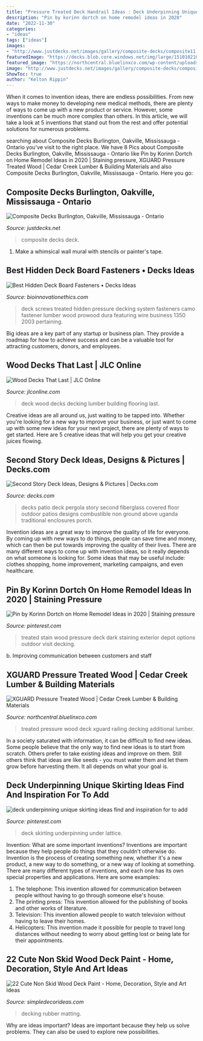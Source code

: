```yaml
---
title: "Pressure Treated Deck Handrail Ideas : Deck Underpinning Unique Skirting Ideas Find And Inspiration For To Add"
description: "Pin by korinn dortch on home remodel ideas in 2020"
date: "2022-11-30"
categories:
- "ideas"
tags: ["ideas"]
images:
- "http://www.justdecks.net/images/gallery/composite-decks/composite11.jpg"
featuredImage: "https://decks.blob.core.windows.net/img/large/15101021063621.jpg"
featured_image: "https://northcentral.bluelinxco.com/wp-content/uploads/2015/05/xguard-deck-1.jpg"
image: "http://www.justdecks.net/images/gallery/composite-decks/composite11.jpg"
ShowToc: true
author: "Kelton Rippin"
---
```



When it comes to invention ideas, there are endless possibilities. From new ways to make money to developing new medical methods, there are plenty of ways to come up with a new product or service. However, some inventions can be much more complex than others. In this article, we will take a look at 5 inventions that stand out from the rest and offer potential solutions for numerous problems.

	

		
searching about Composite Decks Burlington, Oakville, Mississauga - Ontario you've visit to the right place. We have 8 Pics about Composite Decks Burlington, Oakville, Mississauga - Ontario like Pin by Korinn Dortch on Home Remodel Ideas in 2020 | Staining pressure, XGUARD Pressure Treated Wood | Cedar Creek Lumber &amp; Building Materials and also Composite Decks Burlington, Oakville, Mississauga - Ontario. Here you go:
		
    
## Composite Decks Burlington, Oakville, Mississauga - Ontario

<img loading=lazy src="http://www.justdecks.net/images/gallery/composite-decks/composite11.jpg" onerror="this.onerror=null;this.src='https://tse3.mm.bing.net/th?id=OIP.KXusmnDEU24daO5_HZDShwHaFj&amp;pid=15.1';" alt="Composite Decks Burlington, Oakville, Mississauga - Ontario">

_Source: justdecks.net_

>composite decks deck. 

	

1. Make a whimsical wall mural with stencils or painter's tape.

    
## Best Hidden Deck Board Fasteners • Decks Ideas

<img loading=lazy src="https://bioinnovationethics.com/wp-content/uploads/2018/07/best-deck-screws-for-pressure-treated-wood-httpgrgdavenport-pertaining-to-dimensions-1350-x-2003.jpg" onerror="this.onerror=null;this.src='https://tse3.mm.bing.net/th?id=OIP.uWwyIVIvKeb9i5ch1ZhxSwHaK_&amp;pid=15.1';" alt="Best Hidden Deck Board Fasteners • Decks Ideas">

_Source: bioinnovationethics.com_

>deck screws treated hidden pressure decking system fasteners camo fastener lumber wood prowood dura featuring wire business 1350 2003 pertaining. 

	

Big ideas are a key part of any startup or business plan. They provide a roadmap for how to achieve success and can be a valuable tool for attracting customers, donors, and employees.

    
## Wood Decks That Last | JLC Online

<img loading=lazy src="https://cdnassets.hw.net/e4/12/b3ed3505411d977a77244438e141/wood-deck-00-hero-tcm122-2094699.jpg" onerror="this.onerror=null;this.src='https://tse2.mm.bing.net/th?id=OIP.3ZGU07fgt-5P_diDFU9r5gHaE8&amp;pid=15.1';" alt="Wood Decks That Last | JLC Online">

_Source: jlconline.com_

>deck wood decks decking lumber building flooring last. 

	

Creative ideas are all around us, just waiting to be tapped into. Whether you're looking for a new way to improve your business, or just want to come up with some new ideas for your next project, there are plenty of ways to get started. Here are 5 creative ideas that will help you get your creative juices flowing.

    
## Second Story Deck Ideas, Designs &amp; Pictures | Decks.com

<img loading=lazy src="https://decks.blob.core.windows.net/img/large/15101021063621.jpg" onerror="this.onerror=null;this.src='https://tse1.mm.bing.net/th?id=OIP.Dp8FUS0oBDuXHzdNR5V6QgHaE9&amp;pid=15.1';" alt="Second Story Deck Ideas, Designs &amp; Pictures | Decks.com">

_Source: decks.com_

>decks patio deck pergola story second fiberglass covered floor outdoor patios designs combustible non ground above uganda traditional enclosures porch. 

	

Invention ideas are a great way to improve the quality of life for everyone. By coming up with new ways to do things, people can save time and money, which can then be put towards improving the quality of their lives. There are many different ways to come up with invention ideas, so it really depends on what someone is looking for. Some ideas that may be useful include: clothes shopping, home improvement, marketing campaigns, and even healthcare.

    
## Pin By Korinn Dortch On Home Remodel Ideas In 2020 | Staining Pressure

<img loading=lazy src="https://i.pinimg.com/736x/92/92/8b/92928b0fc70d8e0fd37e1e3453f7ae65.jpg" onerror="this.onerror=null;this.src='https://tse4.mm.bing.net/th?id=OIP.MqZVinI9HDdNRYXSKWZQwQHaEo&amp;pid=15.1';" alt="Pin by Korinn Dortch on Home Remodel Ideas in 2020 | Staining pressure">

_Source: pinterest.com_

>treated stain wood pressure deck dark staining exterior depot options outdoor visit decking. 

	

b. Improving communication between customers and staff 

    
## XGUARD Pressure Treated Wood | Cedar Creek Lumber &amp; Building Materials

<img loading=lazy src="https://northcentral.bluelinxco.com/wp-content/uploads/2015/05/xguard-deck-1.jpg" onerror="this.onerror=null;this.src='https://tse2.mm.bing.net/th?id=OIP.eLIKfZ104Sn6DBTo-EAPJwHaJ3&amp;pid=15.1';" alt="XGUARD Pressure Treated Wood | Cedar Creek Lumber &amp; Building Materials">

_Source: northcentral.bluelinxco.com_

>treated pressure wood deck xguard railing decking additional lumber. 

	

In a society saturated with information, it can be difficult to find new ideas. Some people believe that the only way to find new ideas is to start from scratch. Others prefer to take existing ideas and improve on them. Still others think that ideas are like seeds - you must water them and let them grow before harvesting them. It all depends on what your goal is.

    
## Deck Underpinning Unique Skirting Ideas Find And Inspiration For To Add

<img loading=lazy src="https://i.pinimg.com/736x/e7/fb/a7/e7fba792086511a159e7051126709adf.jpg" onerror="this.onerror=null;this.src='https://tse2.mm.bing.net/th?id=OIP.HOz9JkW7XXHJxCMdbY84yAHaFr&amp;pid=15.1';" alt="deck underpinning unique skirting ideas find and inspiration for to add">

_Source: pinterest.com_

>deck skirting underpinning under lattice. 

	

Invention: What are some important inventions?
Inventions are important because they help people do things that they couldn't otherwise do. Invention is the process of creating something new, whether it's a new product, a new way to do something, or a new way of looking at something. There are many different types of inventions, and each one has its own special properties and applications. Here are some examples: 
1. The telephone: This invention allowed for communication between people without having to go through someone else's house.
2. The printing press: This invention allowed for the publishing of books and other works of literature.
3. Television: This invention allowed people to watch television without having to leave their homes.
4. Helicopters: This invention made it possible for people to travel long distances without needing to worry about getting lost or being late for their appointments.

    
## 22 Cute Non Skid Wood Deck Paint - Home, Decoration, Style And Art Ideas

<img loading=lazy src="https://simpledecorideas.com/wp-content/uploads/2021/01/non-skid-wood-deck-paint-beautiful-non-slip-decking-of-non-skid-wood-deck-paint.jpg" onerror="this.onerror=null;this.src='https://tse3.mm.bing.net/th?id=OIP.3WrhHrDHj1A9K2_nkLNIFQHaE7&amp;pid=15.1';" alt="22 Cute Non Skid Wood Deck Paint - Home, Decoration, Style and Art Ideas">

_Source: simpledecorideas.com_

>decking rubber matting. 

	

Why are ideas important?
Ideas are important because they help us solve problems. They can also be used to explore new possibilities.

